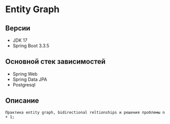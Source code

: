 
# Entity Graph

## Версии
* JDK 17
* Spring Boot 3.3.5

## Основной стек зависимостей
* Spring Web 
* Spring Data JPA
* Postgresql

## Описание 
    Практика entity graph, bidirectional reltionships и решения проблемы n + 1;